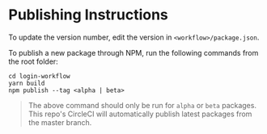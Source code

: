 # Publishing Instructions

To update the version number, edit the version in `<workflow>/package.json`. 

To publish a new package through NPM, run the following commands from the root folder: 

```
cd login-workflow
yarn build 
npm publish --tag <alpha | beta>
```

> The above command should only be run for `alpha` or `beta` packages.  This repo's CircleCI will automatically publish latest packages from the master branch. 
